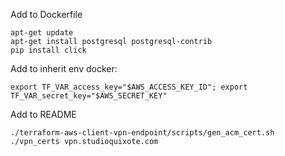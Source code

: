 Add to Dockerfile

```
apt-get update
apt-get install postgresql postgresql-contrib
pip install click
```

Add to inherit env docker:

```
export TF_VAR_access_key="$AWS_ACCESS_KEY_ID"; export TF_VAR_secret_key="$AWS_SECRET_KEY"

```

Add to README

```
./terraform-aws-client-vpn-endpoint/scripts/gen_acm_cert.sh ./vpn_certs vpn.studioquixote.com
```
